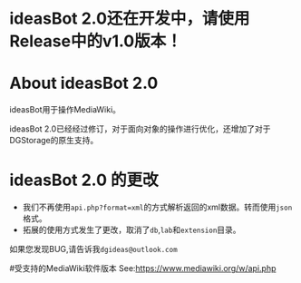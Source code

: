 # ideasBot 2.0还在开发中，请使用Release中的v1.0版本！
# About ideasBot 2.0
ideasBot用于操作MediaWiki。

ideasBot 2.0已经经过修订，对于面向对象的操作进行优化，还增加了对于DGStorage的原生支持。

# ideasBot 2.0 的更改
* 我们不再使用```api.php?format=xml```的方式解析返回的xml数据。转而使用```json```格式。
* 拓展的使用方式发生了更改，取消了```db```,```lab```和```extension```目录。


如果您发现BUG,请告诉我```dgideas@outlook.com```




#受支持的MediaWiki软件版本
See:https://www.mediawiki.org/w/api.php